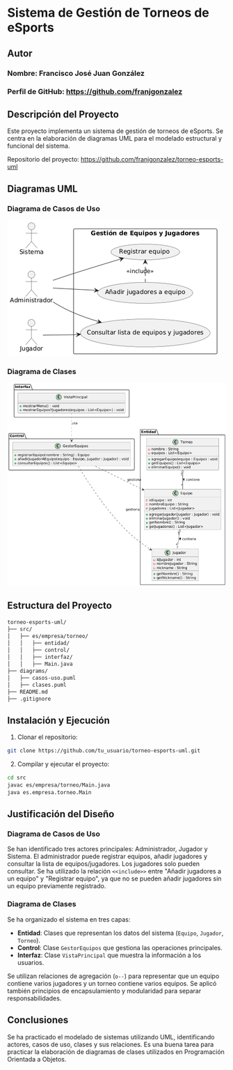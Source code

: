 # Sistema de Gestión de Torneos de eSports

## Autor
### Nombre: Francisco José Juan González 
### Perfil de GitHub: https://github.com/franjgonzalez

## Descripción del Proyecto
Este proyecto implementa un sistema de gestión de torneos de eSports.
Se centra en la elaboración de diagramas UML para el modelado estructural y funcional del sistema.

Repositorio del proyecto: https://github.com/franjgonzalez/torneo-esports-uml

## Diagramas UML

### Diagrama de Casos de Uso
![Diagrama de casos de uso](diagrams/casos-uso.png)


### Diagrama de Clases
![Diagrama de clases](diagrams/clases.png)


## Estructura del Proyecto
```
torneo-esports-uml/
├── src/
│   ├── es/empresa/torneo/
│   │   ├── entidad/
│   │   ├── control/
│   │   ├── interfaz/
│   │   ├── Main.java
├── diagrams/
│   ├── casos-uso.puml
│   ├── clases.puml
├── README.md
├── .gitignore
```

## Instalación y Ejecución
1. Clonar el repositorio:
```bash
git clone https://github.com/tu_usuario/torneo-esports-uml.git
```

2. Compilar y ejecutar el proyecto:
```bash
cd src
javac es/empresa/torneo/Main.java
java es.empresa.torneo.Main
```

## Justificación del Diseño

### Diagrama de Casos de Uso
Se han identificado tres actores principales: Administrador, Jugador y Sistema. El administrador puede registrar equipos, añadir jugadores y consultar la lista de equipos/jugadores. Los jugadores solo pueden consultar. Se ha utilizado la relación `<<include>>` entre "Añadir jugadores a un equipo" y "Registrar equipo", ya que no se pueden añadir jugadores sin un equipo previamente registrado.

### Diagrama de Clases
Se ha organizado el sistema en tres capas:
- **Entidad**: Clases que representan los datos del sistema (`Equipo`, `Jugador`, `Torneo`).
- **Control**: Clase `GestorEquipos` que gestiona las operaciones principales.
- **Interfaz**: Clase `VistaPrincipal` que muestra la información a los usuarios.

Se utilizan relaciones de agregación (`o--`) para representar que un equipo contiene varios jugadores y un torneo contiene varios equipos. Se aplicó también principios de encapsulamiento y modularidad para separar responsabilidades.

## Conclusiones
Se ha practicado el modelado de sistemas utilizando UML, identificando actores, casos de uso, clases y sus relaciones. Es una buena tarea para practicar la elaboración de diagramas de clases utilizados en Programación Orientada a Objetos.
